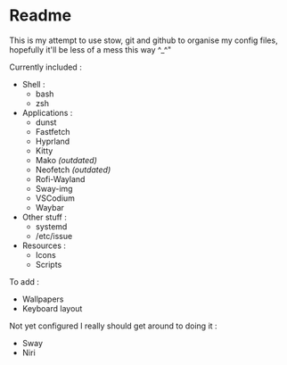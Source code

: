 # Readme

This is my attempt to use stow, git and github to organise my config files, hopefully it'll be less of a mess this way ^_^"

Currently included :
- Shell :
  - bash
  - zsh
- Applications :
  - dunst
  - Fastfetch
  - Hyprland
  - Kitty
  - Mako *(outdated)*
  - Neofetch *(outdated)*
  - Rofi-Wayland
  - Sway-img
  - VSCodium
  - Waybar
- Other stuff :
  - systemd
  - /etc/issue
- Resources :
  - Icons
  - Scripts

To add :
- Wallpapers
- Keyboard layout

Not yet configured I really should get around to doing it :
- Sway
- Niri
